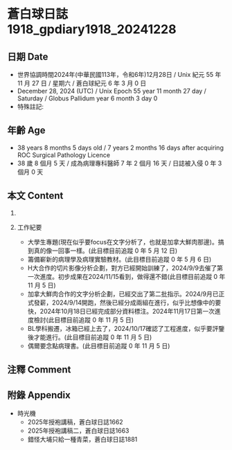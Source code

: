 [_metadata_:encoding]: - "utf-8"
[_metadata_:language]: - "zh-Hant-TW"
[_metadata_:fileformat]: - "markdown"
[_metadata_:MIME_type]: - "text/plain"
[_metadata_:markdown_version]: - "commonmark version 0.30"
[_metadata_:markdown_spec]: - "https://spec.commonmark.org/0.30/"

# 蒼白球日誌1918_gpdiary1918_20241228 #

## 日期 Date ##

* 世界協調時間2024年(中華民國113年，令和6年)12月28日 / Unix 紀元 55 年 11 月 27 日 / 星期六 / 蒼白球紀元 6 年 3 月 0 日
* December 28, 2024 (UTC) / Unix Epoch 55 year 11 month 27 day / Saturday / Globus Pallidum year 6 month 3 day 0
* 特殊註記:

## 年齡 Age ##

* 38 years 8 months 5 days old / 7 years 2 months 16 days after acquiring ROC Surgical Pathology Licence
* 38 歲 8 個月 5 天 / 成為病理專科醫師 7 年 2 個月 16 天 / 日誌被入侵 0 年 3 個月 0 天

## 本文 Content ##

1. 

2. 工作紀要

    - 大學生專題(現在似乎要focus在文字分析了，也就是加拿大鮮肉那邊)。搞到真的像一回事一樣。(此目標目前追蹤 0 年 5 月 12 日)
    - 籌備嶄新的病理學及病理實驗教材。(此目標目前追蹤 0 年 5 月 6 日)
    - H大合作的切片影像分析企劃，對方已經開始訓練了，2024/9/9去催了第一次進度。初步成果在2024/11/15看到，做得還不錯(此目標目前追蹤 0 年 11 月 5 日)
    - 加拿大鮮肉合作的文字分析企劃，已經交出了第二批指示。2024/9月已正式發薪，2024/9/14開跑，然後已經分成兩組在進行，似乎比想像中的要快，2024年10月18日已經完成部分資料標注。2024年11月17日第一次進度檢討(此目標目前追蹤 0 年 11 月 5 日)
    - BL學科搬遷，冰箱已經上去了，2024/10/17確認了工程進度，似乎要評鑒後才能進行。(此目標目前追蹤 0 年 11 月 5 日)
    - 偶爾要念點病理書。(此目標目前追蹤 0 年 11 月 5 日)

## 注釋 Comment ##


## 附錄 Appendix ##

* 時光機
    - 2025年授袍講稿，蒼白球日誌1662
    - 2025年授袍講稿二，蒼白球日誌1663
    - 錯怪大埔只給一種青菜，蒼白球日誌1881
